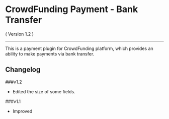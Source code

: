 CrowdFunding Payment - Bank Transfer
==========================
( Version 1.2 )
- - -

This is a payment plugin for CrowdFunding platform, which provides an ability to make payments via bank transfer.

Changelog
---------

###v1.2

* Edited the size of some fields.

###v1.1

* Improved